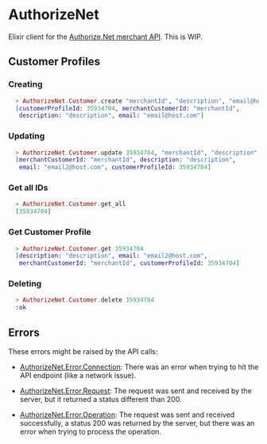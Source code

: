 AuthorizeNet
============

Elixir client for the [Authorize.Net merchant API](http://developer.authorize.net/api/reference/index.html).
This is WIP.

## Customer Profiles

### Creating
```elixir
  > AuthorizeNet.Customer.create "merchantId", "description", "email@host.com"
  [customerProfileId: 35934704, merchantCustomerId: "merchantId",
   description: "description", email: "email@host.com"]
```

### Updating
```elixir
  > AuthorizeNet.Customer.update 35934704, "merchantId", "description", "email2@host.com"
  [merchantCustomerId: "merchantId", description: "description",
   email: "email2@host.com", customerProfileId: 35934704]
```

### Get all IDs
```elixir
  > AuthorizeNet.Customer.get_all
  [35934704]
```

### Get Customer Profile
```elixir
  > AuthorizeNet.Customer.get 35934704
  [description: "description", email: "email2@host.com",
   merchantCustomerId: "merchantId", customerProfileId: 35934704]
```

### Deleting
```elixir
  > AuthorizeNet.Customer.delete 35934704
  :ok
```

## Errors

These errors might be raised by the API calls:

 * [AuthorizeNet.Error.Connection](https://github.com/marcelog/elixir_authorizenet/blob/master/lib/elixir_authorizenet/error/connection_error.ex): There was an error when trying to hit the API endpoint (like a network issue).

 * [AuthorizeNet.Error.Request](https://github.com/marcelog/elixir_authorizenet/blob/master/lib/elixir_authorizenet/error/request_error.ex): The request was sent and received by the server, but it returned a status different than 200.

 * [AuthorizeNet.Error.Operation](https://github.com/marcelog/elixir_authorizenet/blob/master/lib/elixir_authorizenet/error/operation_error.ex): The request was sent and received successfully, a status 200 was returned by the server, but there was an error when trying to process the operation.